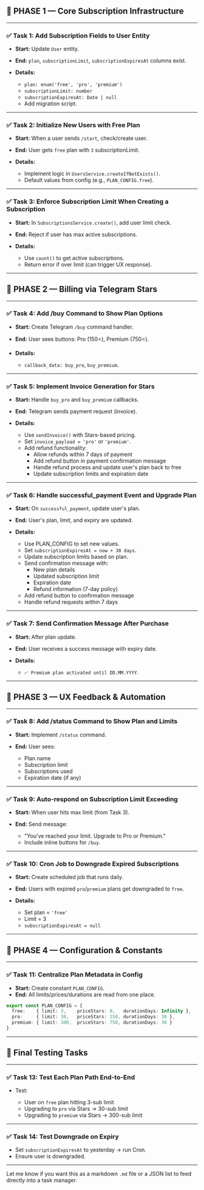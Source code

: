 ## 🔧 PHASE 1 — Core Subscription Infrastructure

---

### ✅ **Task 1: Add Subscription Fields to User Entity**

* **Start:** Update `User` entity.
* **End:** `plan`, `subscriptionLimit`, `subscriptionExpiresAt` columns exist.
* **Details:**

  * `plan: enum('free', 'pro', 'premium')`
  * `subscriptionLimit: number`
  * `subscriptionExpiresAt: Date | null`
  * Add migration script.

---

### ✅ **Task 2: Initialize New Users with Free Plan**

* **Start:** When a user sends `/start`, check/create user.
* **End:** User gets `free` plan with `3` subscriptionLimit.
* **Details:**

  * Implement logic in `UsersService.createIfNotExists()`.
  * Default values from config (e.g., `PLAN_CONFIG.free`).

---

### ✅ **Task 3: Enforce Subscription Limit When Creating a Subscription**

* **Start:** In `SubscriptionsService.create()`, add user limit check.
* **End:** Reject if user has max active subscriptions.
* **Details:**

  * Use `count()` to get active subscriptions.
  * Return error if over limit (can trigger UX response).

---

## 🛒 PHASE 2 — Billing via Telegram Stars

---

### ✅ **Task 4: Add /buy Command to Show Plan Options**

* **Start:** Create Telegram `/buy` command handler.
* **End:** User sees buttons: Pro (150⭐), Premium (750⭐).
* **Details:**

  * `callback_data: buy_pro`, `buy_premium`.

---

### ✅ **Task 5: Implement Invoice Generation for Stars**

* **Start:** Handle `buy_pro` and `buy_premium` callbacks.
* **End:** Telegram sends payment request (invoice).
* **Details:**

  * Use `sendInvoice()` with Stars-based pricing.
  * Set `invoice_payload = 'pro'` or `'premium'`.
  * Add refund functionality:
    * Allow refunds within 7 days of payment
    * Add refund button in payment confirmation message
    * Handle refund process and update user's plan back to free
    * Update subscription limits and expiration date

---

### ✅ **Task 6: Handle successful_payment Event and Upgrade Plan**

* **Start:** On `successful_payment`, update user's plan.
* **End:** User's plan, limit, and expiry are updated.
* **Details:**

  * Use PLAN_CONFIG to set new values.
  * Set `subscriptionExpiresAt = now + 30 days`.
  * Update subscription limits based on plan.
  * Send confirmation message with:
    * New plan details
    * Updated subscription limit
    * Expiration date
    * Refund information (7-day policy)
  * Add refund button to confirmation message
  * Handle refund requests within 7 days

---

### ✅ **Task 7: Send Confirmation Message After Purchase**

* **Start:** After plan update.
* **End:** User receives a success message with expiry date.
* **Details:**

  * `✅ Premium plan activated until DD.MM.YYYY`.

---

## 🧠 PHASE 3 — UX Feedback & Automation

---

### ✅ **Task 8: Add /status Command to Show Plan and Limits**

* **Start:** Implement `/status` command.
* **End:** User sees:

  * Plan name
  * Subscription limit
  * Subscriptions used
  * Expiration date (if any)

---

### ✅ **Task 9: Auto-respond on Subscription Limit Exceeding**

* **Start:** When user hits max limit (from Task 3).
* **End:** Send message:

  * "You've reached your limit. Upgrade to Pro or Premium."
  * Include inline buttons for `/buy`.

---

### ✅ **Task 10: Cron Job to Downgrade Expired Subscriptions**

* **Start:** Create scheduled job that runs daily.
* **End:** Users with expired `pro`/`premium` plans get downgraded to `free`.
* **Details:**

  * Set plan = `'free'`
  * Limit = 3
  * `subscriptionExpiresAt = null`

---

## 📐 PHASE 4 — Configuration & Constants

---

### ✅ **Task 11: Centralize Plan Metadata in Config**

* **Start:** Create constant `PLAN_CONFIG`.
* **End:** All limits/prices/durations are read from one place.

```ts
export const PLAN_CONFIG = {
  free:    { limit: 3,    priceStars: 0,   durationDays: Infinity },
  pro:     { limit: 30,   priceStars: 150, durationDays: 30 },
  premium: { limit: 300,  priceStars: 750, durationDays: 30 }
}
```

---

## 🧪 Final Testing Tasks

---

### ✅ **Task 13: Test Each Plan Path End-to-End**

* Test:

  * User on `free` plan hitting 3-sub limit
  * Upgrading to `pro` via Stars → 30-sub limit
  * Upgrading to `premium` via Stars → 300-sub limit

---

### ✅ **Task 14: Test Downgrade on Expiry**

* Set `subscriptionExpiresAt` to yesterday → run Cron.
* Ensure user is downgraded.

---

Let me know if you want this as a markdown `.md` file or a JSON list to feed directly into a task manager.
